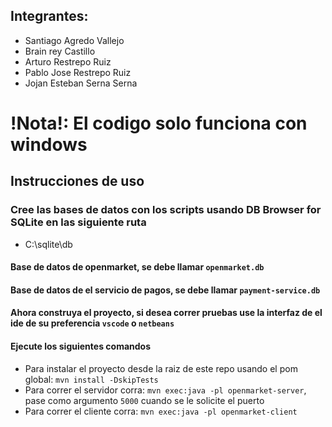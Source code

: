 ## Integrantes:
- Santiago Agredo Vallejo
- Brain rey Castillo
- Arturo Restrepo Ruiz
- Pablo Jose Restrepo Ruiz
- Jojan Esteban Serna Serna

# !Nota!: El codigo solo funciona con windows
## Instrucciones de uso

### Cree las bases de datos con los scripts usando DB Browser for SQLite en las siguiente ruta
- C:\sqlite\db
#### Base de datos de openmarket, se debe llamar `openmarket.db`
#### Base de datos de el servicio de pagos, se debe llamar `payment-service.db`

#### Ahora construya el proyecto, si desea correr pruebas use la interfaz de el ide de su preferencia `vscode` o `netbeans`

#### Ejecute los siguientes comandos

- Para instalar el proyecto desde la raiz de este repo usando el pom global: `mvn install -DskipTests`
- Para correr el servidor corra: `mvn exec:java -pl openmarket-server`, pase como argumento `5000` cuando se le solicite el puerto
- Para correr el cliente corra: `mvn exec:java -pl openmarket-client`

